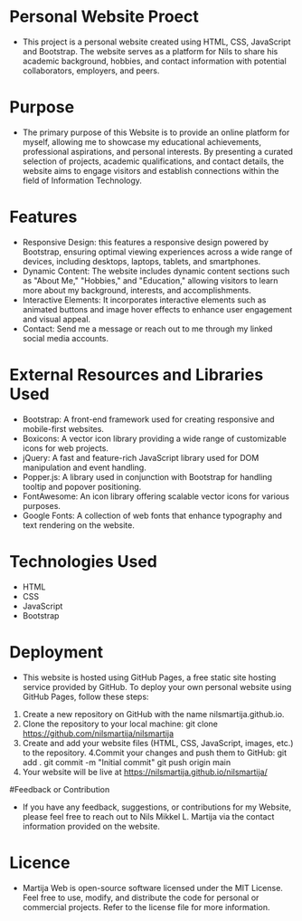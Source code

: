 # Personal Website Proect
- This project is a personal website created using HTML, CSS, JavaScript and Bootstrap. The website serves as a platform for Nils to share his academic background, hobbies, and contact information with potential collaborators, employers, and peers.

# Purpose
- The primary purpose of this Website is to provide an online platform for myself, allowing me to showcase my educational achievements, professional aspirations, and personal interests. By presenting a curated selection of projects, academic qualifications, and contact details, the website aims to engage visitors and establish connections within the field of Information Technology.

# Features
- Responsive Design: this features a responsive design powered by Bootstrap, ensuring optimal viewing experiences across a wide range of devices, including desktops, laptops, tablets, and smartphones.
- Dynamic Content: The website includes dynamic content sections such as "About Me," "Hobbies," and "Education," allowing visitors to learn more about my background, interests, and accomplishments.
- Interactive Elements: It incorporates interactive elements such as animated buttons and image hover effects to enhance user engagement and visual appeal.
- Contact: Send me a message or reach out to me through my linked social media accounts.

# External Resources and Libraries Used
- Bootstrap: A front-end framework used for creating responsive and mobile-first websites.
- Boxicons: A vector icon library providing a wide range of customizable icons for web projects.
- jQuery: A fast and feature-rich JavaScript library used for DOM manipulation and event handling.
- Popper.js: A library used in conjunction with Bootstrap for handling tooltip and popover positioning.
- FontAwesome: An icon library offering scalable vector icons for various purposes.
- Google Fonts: A collection of web fonts that enhance typography and text rendering on the website.

# Technologies Used
- HTML
- CSS
- JavaScript
- Bootstrap

# Deployment
- This website is hosted using GitHub Pages, a free static site hosting service provided by GitHub. To deploy your own personal website using GitHub Pages, follow these steps:
1. Create a new repository on GitHub with the name nilsmartija.github.io.
2. Clone the repository to your local machine: git clone https://github.com/nilsmartija/nilsmartija
3. Create and add your website files (HTML, CSS, JavaScript, images, etc.) to the repository.
4.Commit your changes and push them to GitHub: git add . git commit -m "Initial commit" git push origin main
5. Your website will be live at https://nilsmartija.github.io/nilsmartija/

#Feedback or Contribution
- If you have any feedback, suggestions, or contributions for my Website, please feel free to reach out to Nils Mikkel L. Martija via the contact information provided on the website.

# Licence
- Martija Web is open-source software licensed under the MIT License. Feel free to use, modify, and distribute the code for personal or commercial projects. Refer to the license file for more information.
